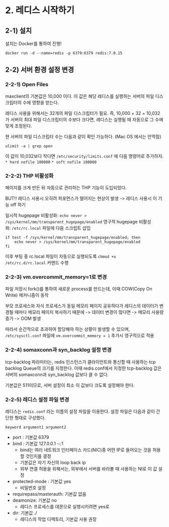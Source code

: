 # 2. 레디스 시작하기

## 2-1) 설치
설치는 Docker를 통하여 진행!
``` 
docker run -d --name=redis -p 6379:6379 redis:7.0.15
```

## 2-2) 서버 환경 설정 변경
### 2-2-1) Open Files
maxclient의 기본값은 10,000 이다. 이 값은 해당 레디스를 실행하는 서버의 파일 디스크립터의 수에 영향을 받는다.

레디스 사용을 위해서는 32개의 파일 디스크립터가 필요.
즉, 10,000 + 32 = 10,032가 서버의 최대 파일 디스크립터의 수보다 크다면, 레디스는 실행될 때 자동으로 그 수에 맞게 조정된다.

현 서버의 파일 디스크립터 수는 다음과 같이 확인 가능하다. (Mac OS 에서는 안먹힘)
```
ulimit -a | grep open
```

이 값이 10,032보다 작다면 `/etc/security/limits.conf` 에 다음 명령어로 추가하자.
`* hard nofile 100000`
`* soft nofile 100000`

### 2-2-2) THP 비활성화
페이지를 크게 만든 뒤 자동으로 관리하는 THP 기능이 도입되었다.

BUT!! 레디스 사용시 오히려 퍼포먼스가 떨어지는 현상이 발생 -> 레디스 사용시 이 기능 off 하기

일시적 hugepage 비활성화: `echo never > /sys/kernel/mm/transparent_hugepage/enabled`
영구적 hugepage 비활성화: `/etc/rc.local` 파일에 다음 스크립트 삽입

```
if test -f /sys/kernel/mm/transparent_hugepage/enabled; then 
	echo never > /sys/kernel/mm/transparent_hugepage/enabled 
fi
```

이후 부팅 중 rc.local 파일이 자동으로 실행되도록 `chmod +x /etc/rc.d/rc.local` 커맨드 수행

### 2-2-3) vm.overcommit_memory=1로 변경
파일 저장시 fork()를 통하여 새로운 process를 만드는데, 이때 COW(Copy On Write) 메커니즘이 동작

부모 프로세스와 자식 프로세스가 동일 메모리 페이지 공유하다가 레디스의 데이터가 변경될 때마다 메모리 페이지 복사하기 때문에 -> 데이터 변경이 많다면 -> 메모리 사용량 증가 -> OOM 발생

따라서 순간적으로 초과하여 할당해야 하는 상황이 발생할 수 있으며,
`/etc/sysctl.conf` 파일에 `vm.overcommit_memory = 1` 추가시 영구적으로 적용

### 2-2-4) somaxconn과 syn_backlog 설정 변경
tcp-backlog 파라미터는, redis 인스턴스가 클라이언트와 통신할 때 사용하는 tcp backlog Queue의 크기를 지정한다. 이때 redis.conf에서 지정한 tcp-backlog 값은 서버의 somaxconn과 syn_backlog 값보다 클 수 없다.

기본값은 511이므로, 서버 설정이 최소 이 값보다 크도록 설정해야 한다.

### 2-2-5) 레디스 설정 파일 변경
레디스는 `redis.conf` 라는 이름의 설정 파일을 이용한다. 설정 파일은 다음과 같이 간단한 형태로 구성했다.
```
keyword argument1 argument2
```

- port : 기본값 6379
- bind : 기본값 127.0.0.1 -::1
    - bind는 여러 네트워크 인터페이스 카드(NIC)중 어떤 IP로 들어오는 것을 허용할 것인지를 결정
    - 기본값은 자기 자신의 loop back ip
    - 외부 연결 허용을 위해서는, 외부에서 서버를 바라볼 때 사용하는 NI로 이 값 설정
- protected-mode : 기본값 yes
    - 비밀번호 설정
- requirepass/masterauth: 기본값 없음
- deamonize: 기본값 no
    - 레디스 프로세스를 데몬으로 실행시키려면 yes로
- dir: 기본값 ./
    - 레디스의 작업 디렉토리, 기본값 사용 권장

